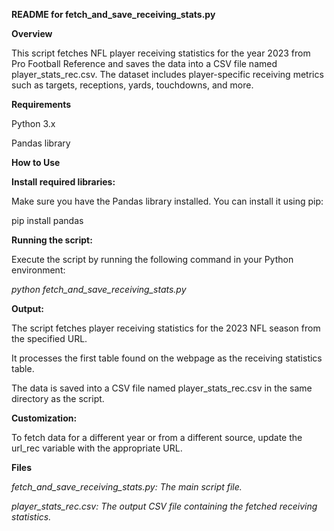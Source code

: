 **README for fetch_and_save_receiving_stats.py**

**Overview**

This script fetches NFL player receiving statistics for the year 2023 from Pro Football Reference and saves the data into a CSV file named player_stats_rec.csv. The dataset includes player-specific receiving metrics such as targets, receptions, yards, touchdowns, and more.

**Requirements**

Python 3.x

Pandas library

**How to Use**

**Install required libraries:**

Make sure you have the Pandas library installed. You can install it using pip:

pip install pandas

**Running the script:**

Execute the script by running the following command in your Python environment:

*python fetch_and_save_receiving_stats.py*

**Output:**

The script fetches player receiving statistics for the 2023 NFL season from the specified URL.

It processes the first table found on the webpage as the receiving statistics table.

The data is saved into a CSV file named player_stats_rec.csv in the same directory as the script.

**Customization:**

To fetch data for a different year or from a different source, update the url_rec variable with the appropriate URL.

**Files**

*fetch_and_save_receiving_stats.py: The main script file.*

*player_stats_rec.csv: The output CSV file containing the fetched receiving statistics.*
